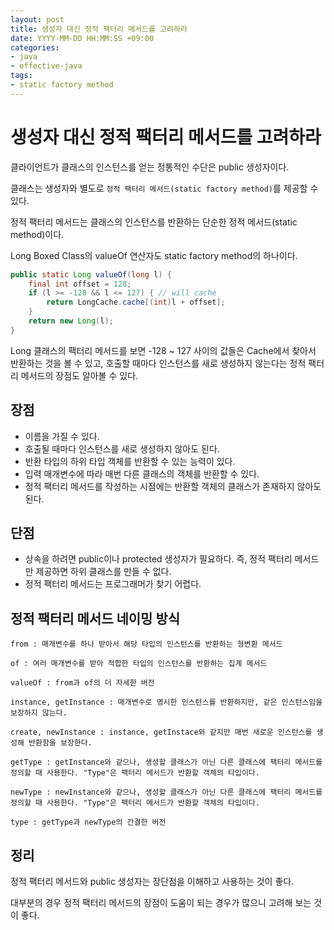 ```yaml
---
layout: post
title: 생성자 대신 정적 팩터리 메서드를 고려하라
date: YYYY-MM-DD HH:MM:SS +09:00
categories:
- java
- effective-java
tags:
- static factory method
---
```

# 생성자 대신 정적 팩터리 메서드를 고려하라

클라이언트가 클래스의 인스턴스를 얻는 정통적인 수단은 public 생성자이다.

클래스는 생성자와 별도로 `정적 팩터리 메서드(static factory method)`를 제공할 수 있다.

정적 팩터리 메서드는 클래스의 인스턴스를 반환하는 단순한 정적 메서드(static method)이다.

Long Boxed Class의 valueOf 연산자도 static factory method의 하나이다.

```java
public static Long valueOf(long l) {
	final int offset = 128;
	if (l >= -128 && l <= 127) { // will cache
		return LongCache.cache[(int)l + offset];
	}
	return new Long(l);
}
```

Long 클래스의 팩터리 메서드를 보면 -128 ~ 127 사이의 값들은 Cache에서 찾아서 반환하는 것을 볼 수 있고, 호출할 때마다 인스턴스를 새로 생성하지 않는다는 정적 팩터리 메서드의 장점도 알아볼 수 있다.

## 장점

- 이름을 가질 수 있다.
- 호출될 때마다 인스턴스를 새로 생성하지 않아도 된다.
- 반환 타입의 하위 타입 객체를 반환할 수 있는 능력이 있다.
- 입력 매개변수에 따라 매번 다른 클래스의 객체를 반환할 수 있다.
- 정적 팩터리 메서드를 작성하는 시점에는 반환할 객체의 클래스가 존재하지 않아도 된다.

## 단점

- 상속을 하려면 public이나 protected 생성자가 필요하다. 즉, 정적 팩터리 메서드만 제공하면 하위 클래스를 만들 수 없다.
- 정적 팩터리 메서드는 프로그래머가 찾기 어렵다.

## 정적 팩터리 메서드 네이밍 방식

```
from : 매개변수를 하나 받아서 해당 타입의 인스턴스를 반환하는 형변환 메서드

of : 여러 매개변수를 받아 적합한 타입의 인스턴스를 반환하는 집계 메서드

valueOf : from과 of의 더 자세한 버전

instance, getInstance : 매개변수로 명시한 인스턴스를 반환하지만, 같은 인스턴스임을 보장하지 않는다.

create, newInstance : instance, getInstace와 같지만 매번 새로운 인스턴스를 생성해 반환함을 보장한다.

getType : getInstance와 같으나, 생성할 클래스가 아닌 다른 클래스에 팩터리 메서드를 정의할 때 사용한다. "Type"은 팩터리 메서드가 반환할 객체의 타입이다.

newType : newInstance와 같으나, 생성할 클래스가 아닌 다른 클래스에 팩터리 메서드를 정의할 때 사용한다. "Type"은 팩터리 메서드가 반환할 객체의 타입이다.

type : getType과 newType의 간결한 버전
```

## 정리

정적 팩터리 메서드와 public 생성자는 장단점을 이해하고 사용하는 것이 좋다.

대부분의 경우 정적 팩터리 메서드의 장점이 도움이 되는 경우가 많으니 고려해 보는 것이 좋다.
